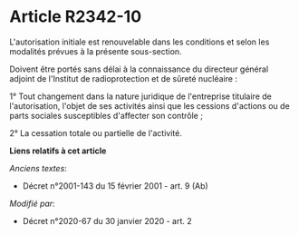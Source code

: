 # Article R2342-10

L'autorisation initiale est renouvelable dans les conditions et selon les modalités prévues à la présente sous-section.

Doivent être portés sans délai à la connaissance du directeur général adjoint de l'Institut de radioprotection et de sûreté
nucléaire :

1° Tout changement dans la nature juridique de l'entreprise titulaire de l'autorisation, l'objet de ses activités ainsi que
les cessions d'actions ou de parts sociales susceptibles d'affecter son contrôle ;

2° La cessation totale ou partielle de l'activité.

**Liens relatifs à cet article**

_Anciens textes_:

  - Décret n°2001-143 du 15 février 2001 - art. 9 (Ab)

_Modifié par_:

  - Décret n°2020-67 du 30 janvier 2020 - art. 2
